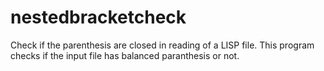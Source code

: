 # nestedbracketcheck
Check if the parenthesis are closed in reading of a LISP file.
This program checks if the input file has balanced paranthesis or not.
